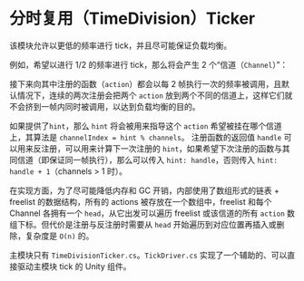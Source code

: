 # 分时复用（TimeDivision）Ticker
该模块允许以更低的频率进行 tick，并且尽可能保证负载均衡。

例如，希望以进行 1/2 的频率进行 tick，那么将会产生 2 个“信道（`Channel`）”：

接下来向其中注册的函数（`action`）都会以每 2 帧执行一次的频率被调用，且默认情况下，连续的两次注册会把两个 `action` 放到两个不同的信道上，这样它们就不会挤到一帧内同时被调用，以达到负载均衡的目的。

如果提供了`hint`，那么 `hint` 将会被用来指导这个 `action` 希望被挂在哪个信道上，其算法是 `channelIndex = hint % channels`。
注册函数的返回值 `handle` 可以用来反注册，可以用来计算下一次注册的 `hint`，如果希望下次注册的函数与其同信道（即保证同一帧执行），那么可以传入 `hint: handle`，否则传入 `hint: handle + 1`（channels > 1 时）。

在实现方面，为了尽可能降低内存和 GC 开销，内部使用了数组形式的链表 + freelist 的数据结构，所有的 actions 被存放在一个数组中，freelist 和每个 Channel 各拥有一个 `head`，从它出发可以遍历 freelist 或该信道的所有 `action` 数组下标。但代价是注册与反注册时需要从 `head` 开始遍历到对应位置再插入或删除，复杂度是 `O(n)` 的。

主模块只有 `TimeDivisionTicker.cs`。`TickDriver.cs` 实现了一个辅助的、可以直接驱动主模块 tick 的 Unity 组件。
